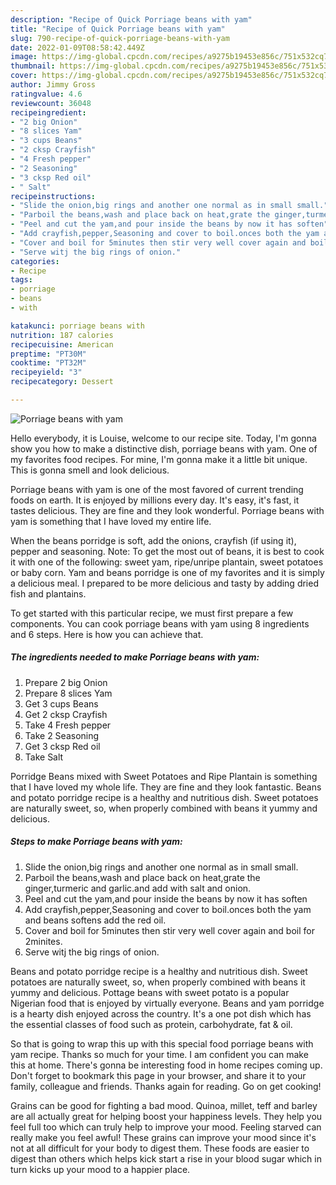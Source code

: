 ```yaml
---
description: "Recipe of Quick Porriage beans with yam"
title: "Recipe of Quick Porriage beans with yam"
slug: 790-recipe-of-quick-porriage-beans-with-yam
date: 2022-01-09T08:58:42.449Z
image: https://img-global.cpcdn.com/recipes/a9275b19453e856c/751x532cq70/porriage-beans-with-yam-recipe-main-photo.jpg
thumbnail: https://img-global.cpcdn.com/recipes/a9275b19453e856c/751x532cq70/porriage-beans-with-yam-recipe-main-photo.jpg
cover: https://img-global.cpcdn.com/recipes/a9275b19453e856c/751x532cq70/porriage-beans-with-yam-recipe-main-photo.jpg
author: Jimmy Gross
ratingvalue: 4.6
reviewcount: 36048
recipeingredient:
- "2 big Onion"
- "8 slices Yam"
- "3 cups Beans"
- "2 cksp Crayfish"
- "4 Fresh pepper"
- "2 Seasoning"
- "3 cksp Red oil"
- " Salt"
recipeinstructions:
- "Slide the onion,big rings and another one normal as in small small."
- "Parboil the beans,wash and place back on heat,grate the ginger,turmeric and garlic.and add with salt and onion."
- "Peel and cut the yam,and pour inside the beans by now it has soften"
- "Add crayfish,pepper,Seasoning and cover to boil.onces both the yam and beans softens add the red oil."
- "Cover and boil for 5minutes then stir very well cover again and boil for 2minites."
- "Serve witj the big rings of onion."
categories:
- Recipe
tags:
- porriage
- beans
- with

katakunci: porriage beans with 
nutrition: 187 calories
recipecuisine: American
preptime: "PT30M"
cooktime: "PT32M"
recipeyield: "3"
recipecategory: Dessert

---
```



![Porriage beans with yam](https://img-global.cpcdn.com/recipes/a9275b19453e856c/751x532cq70/porriage-beans-with-yam-recipe-main-photo.jpg)

Hello everybody, it is Louise, welcome to our recipe site. Today, I'm gonna show you how to make a distinctive dish, porriage beans with yam. One of my favorites food recipes. For mine, I'm gonna make it a little bit unique. This is gonna smell and look delicious.

Porriage beans with yam is one of the most favored of current trending foods on earth. It is enjoyed by millions every day. It's easy, it's fast, it tastes delicious. They are fine and they look wonderful. Porriage beans with yam is something that I have loved my entire life.

When the beans porridge is soft, add the onions, crayfish (if using it), pepper and seasoning. Note: To get the most out of beans, it is best to cook it with one of the following: sweet yam, ripe/unripe plantain, sweet potatoes or baby corn. Yam and beans porridge is one of my favorites and it is simply a delicious meal. I prepared to be more delicious and tasty by adding dried fish and plantains.


To get started with this particular recipe, we must first prepare a few components. You can cook porriage beans with yam using 8 ingredients and 6 steps. Here is how you can achieve that.

<!--inarticleads1-->

##### The ingredients needed to make Porriage beans with yam:

1. Prepare 2 big Onion
1. Prepare 8 slices Yam
1. Get 3 cups Beans
1. Get 2 cksp Crayfish
1. Take 4 Fresh pepper
1. Take 2 Seasoning
1. Get 3 cksp Red oil
1. Take  Salt


Porridge Beans mixed with Sweet Potatoes and Ripe Plantain is something that I have loved my whole life. They are fine and they look fantastic. Beans and potato porridge recipe is a healthy and nutritious dish. Sweet potatoes are naturally sweet, so, when properly combined with beans it yummy and delicious. 

<!--inarticleads2-->

##### Steps to make Porriage beans with yam:

1. Slide the onion,big rings and another one normal as in small small.
1. Parboil the beans,wash and place back on heat,grate the ginger,turmeric and garlic.and add with salt and onion.
1. Peel and cut the yam,and pour inside the beans by now it has soften
1. Add crayfish,pepper,Seasoning and cover to boil.onces both the yam and beans softens add the red oil.
1. Cover and boil for 5minutes then stir very well cover again and boil for 2minites.
1. Serve witj the big rings of onion.


Beans and potato porridge recipe is a healthy and nutritious dish. Sweet potatoes are naturally sweet, so, when properly combined with beans it yummy and delicious. Pottage beans with sweet potato is a popular Nigerian food that is enjoyed by virtually everyone. Beans and yam porridge is a hearty dish enjoyed across the country. It&#39;s a one pot dish which has the essential classes of food such as protein, carbohydrate, fat &amp; oil. 

So that is going to wrap this up with this special food porriage beans with yam recipe. Thanks so much for your time. I am confident you can make this at home. There's gonna be interesting food in home recipes coming up. Don't forget to bookmark this page in your browser, and share it to your family, colleague and friends. Thanks again for reading. Go on get cooking!

Grains can be good for fighting a bad mood. Quinoa, millet, teff and barley are all actually great for helping boost your happiness levels. They help you feel full too which can truly help to improve your mood. Feeling starved can really make you feel awful! These grains can improve your mood since it's not at all difficult for your body to digest them. These foods are easier to digest than others which helps kick start a rise in your blood sugar which in turn kicks up your mood to a happier place.
